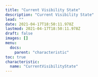 ```yaml
---
title: "Current Visibility State"
description: "Current Visibility State"
lead: ""
date: 2021-04-17T18:50:11.978Z
lastmod: 2021-04-17T18:50:11.978Z
draft: false
images: []
menu:
  docs:
    parent: "characteristic"
toc: true
characteristic:
  name: "CurrentVisibilityState"
---
```

